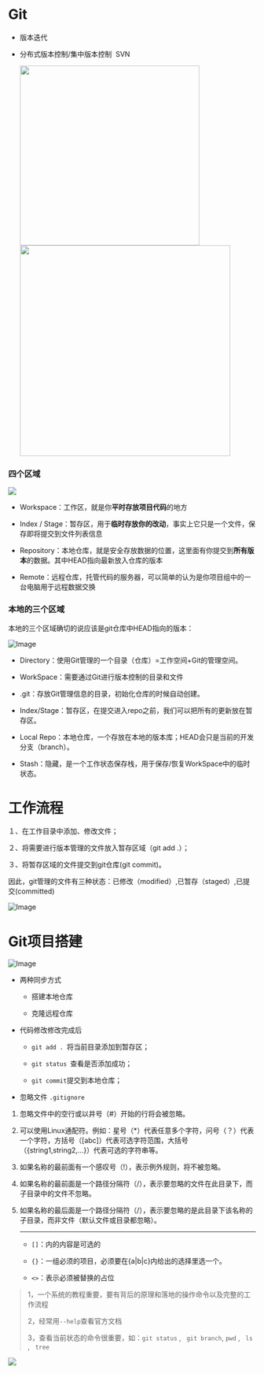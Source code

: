 # Git

- 版本迭代

- 分布式版本控制/集中版本控制  SVN
  
  <img title="" src="file:///C:/Users/ryin/AppData/Roaming/marktext/images/2023-03-30-10-00-07-image.png" alt="" width="365"><img title="" src="file:///C:/Users/ryin/AppData/Roaming/marktext/images/2023-03-30-10-00-44-image.png" alt="" width="428">

### 四个区域

![](C:\Users\ryin\AppData\Roaming\marktext\images\2023-03-30-09-58-52-image.png)

- Workspace：工作区，就是你**平时存放项目代码**的地方

- Index / Stage：暂存区，用于**临时存放你的改动**，事实上它只是一个文件，保存即将提交到文件列表信息

- Repository：本地仓库，就是安全存放数据的位置，这里面有你提交到**所有版本**的数据。其中HEAD指向最新放入仓库的版本

- Remote：远程仓库，托管代码的服务器，可以简单的认为是你项目组中的一台电脑用于远程数据交换

### 本地的三个区域

本地的三个区域确切的说应该是git仓库中HEAD指向的版本：

![Image](https://mmbiz.qpic.cn/mmbiz_png/uJDAUKrGC7Ksu8UlITwMlbX3kMGtZ9p0icz6X2aibIgUWzHxtwX8kicPCKpDrsiaPzZk04OlI2bzlydzicBuXTJvLEQ/640?wx_fmt=png&wxfrom=5&wx_lazy=1&wx_co=1)

- Directory：使用Git管理的一个目录（仓库）=工作空间+Git的管理空间。

- WorkSpace：需要通过Git进行版本控制的目录和文件

- .git：存放Git管理信息的目录，初始化仓库的时候自动创建。

- Index/Stage：暂存区，在提交进入repo之前，我们可以把所有的更新放在暂存区。

- Local Repo：本地仓库，一个存放在本地的版本库；HEAD会只是当前的开发分支（branch）。

- Stash：隐藏，是一个工作状态保存栈，用于保存/恢复WorkSpace中的临时状态。

# 工作流程

１、在工作目录中添加、修改文件；

２、将需要进行版本管理的文件放入暂存区域（git add .）；

３、将暂存区域的文件提交到git仓库(git commit)。

因此，git管理的文件有三种状态：已修改（modified）,已暂存（staged）,已提交(committed)

![Image](https://mmbiz.qpic.cn/mmbiz_png/uJDAUKrGC7Ksu8UlITwMlbX3kMGtZ9p09iaOhl0dACfLrMwNbDzucGQ30s3HnsiaczfcR6dC9OehicuwibKuHjRlzg/640?wx_fmt=png&wxfrom=5&wx_lazy=1&wx_co=1)

# Git项目搭建

![Image](https://mmbiz.qpic.cn/mmbiz_png/uJDAUKrGC7Ksu8UlITwMlbX3kMGtZ9p0AII6YVooUzibpibzJnoOHHXUsL3f9DqA4horUibfcpEZ88Oyf2gQQNR6w/640?wx_fmt=png&wxfrom=5&wx_lazy=1&wx_co=1)

- 两种同步方式
  
  - 搭建本地仓库
  
  - 克隆远程仓库

- 代码修改修改完成后
  
  - `git add . `将当前目录添加到暂存区；
  
  - `git status `查看是否添加成功；
  
  - ` git commit `提交到本地仓库；

- 忽略文件 `.gitignore`
1. 忽略文件中的空行或以井号（#）开始的行将会被忽略。

2. 可以使用Linux通配符。例如：星号（*）代表任意多个字符，问号（？）代表一个字符，方括号（[abc]）代表可选字符范围，大括号（{string1,string2,...}）代表可选的字符串等。

3. 如果名称的最前面有一个感叹号（!），表示例外规则，将不被忽略。

4. 如果名称的最前面是一个路径分隔符（/），表示要忽略的文件在此目录下，而子目录中的文件不忽略。

5. 如果名称的最后面是一个路径分隔符（/），表示要忽略的是此目录下该名称的子目录，而非文件（默认文件或目录都忽略）。
   
   ---
   
   - `[]`：内的内容是可选的
   
   - `{}`：一组必须的项目，必须要在{a|b|c}内给出的选择里选一个。
   
   - `<>`：表示必须被替换的占位

> 1，一个系统的教程重要，要有背后的原理和落地的操作命令以及完整的工作流程
> 
> 2，经常用`--help`查看官方文档
> 
> 3，查看当前状态的命令很重要，如：`git status` , ` git branch`, `pwd` , ` ls` , ` tree`

![](C:\Users\ryin\AppData\Roaming\marktext\images\2023-03-31-11-20-23-image.png)
